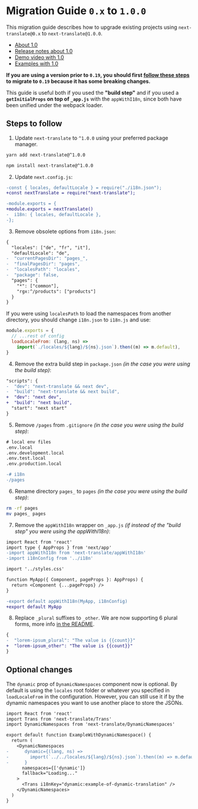 # Migration Guide `0.x` to `1.0.0`

This migration guide describes how to upgrade existing projects using `next-translate@0.x` to `next-translate@1.0.0`.

- [About 1.0](https://dev-blog.vinissimus.com/next-translate-1.0)
- [Release notes about 1.0](https://github.com/vinissimus/next-translate/releases/tag/1.0.0)
- [Demo video with 1.0](https://www.youtube.com/watch?v=QnCIjjYLCfc)
- [Examples with 1.0](https://github.com/vinissimus/next-translate/tree/1.0.0/examples)

**If you are using a version prior to `0.19`, you should first [follow these steps](https://github.com/vinissimus/next-translate/releases/tag/0.19.0) to migrate to `0.19` because it has some breaking changes.**

This guide is useful both if you used the **"build step"** and if you used a **`getInitialProps` on top of `_app.js`** with the `appWithI18n`, since both have been unified under the webpack loader.

## Steps to follow

1. Update `next-translate` to `^1.0.0` using your preferred package manager.

```bash
yarn add next-translate@^1.0.0
```

```bash
npm install next-translate@^1.0.0
```

2. Update `next.config.js`:

```diff
-const { locales, defaultLocale } = require("./i18n.json");
+const nextTranslate = require("next-translate");

-module.exports = {
+module.exports = nextTranslate()
-  i18n: { locales, defaultLocale },
-};
```

3. Remove obsolete options from `i18n.json`:

```diff
{
  "locales": ["de", "fr", "it"],
  "defaultLocale": "de",
-  "currentPagesDir": "pages_",
-  "finalPagesDir": "pages",
-  "localesPath": "locales",
-  "package": false,
  "pages": {
    "*": ["common"],
    "rgx:^/products": ["products"]
  }
}
```

If you were using `localesPath` to load the namespaces from another directory, you should change `i18n.json` to `i18n.js` and use:

```js
module.exports = {
  // ...rest of config
  loadLocaleFrom: (lang, ns) =>
    import(`./locales/${lang}/${ns}.json`).then((m) => m.default),
}
```

4. Remove the extra build step in `package.json` _(in the case you were using the build step)_:

```diff
"scripts": {
-  "dev": "next-translate && next dev",
-  "build": "next-translate && next build",
+  "dev": "next dev",
+  "build": "next build",
  "start": "next start"
}
```

5. Remove `/pages` from `.gitignore` _(in the case you were using the build step)_:

```diff
# local env files
.env.local
.env.development.local
.env.test.local
.env.production.local

-# i18n
-/pages
```

6. Rename directory `pages_` to `pages` _(in the case you were using the build step)_:

```bash
rm -rf pages
mv pages_ pages
```

7. Remove the `appWithI18n` wrapper on `_app.js` _(if instead of the "build step" you were using the appWithI18n)_:

```diff
import React from 'react'
import type { AppProps } from 'next/app'
-import appWithI18n from 'next-translate/appWithI18n'
-import i18nConfig from '../i18n'

import '../styles.css'

function MyApp({ Component, pageProps }: AppProps) {
  return <Component {...pageProps} />
}

-export default appWithI18n(MyApp, i18nConfig)
+export default MyApp
```

8. Replace `_plural` suffixes to `_other`. We are now supporting 6 plural forms, more info [in the README](https://github.com/vinissimus/next-translate/blob/1.0.0/README.md#5-plurals).

```diff
{
-  "lorem-ipsum_plural": "The value is {{count}}"
+  "lorem-ipsum_other": "The value is {{count}}"
}
```

## Optional changes

The `dynamic` prop of `DynamicNamespaces` component now is optional. By default is using the `locales` root folder or whatever you specified in `loadLocaleFrom` in the configuration. However, you can still use it if by the dynamic namespaces you want to use another place to store the JSONs.

```diff
import React from 'react'
import Trans from 'next-translate/Trans'
import DynamicNamespaces from 'next-translate/DynamicNamespaces'

export default function ExampleWithDynamicNamespace() {
  return (
    <DynamicNamespaces
-      dynamic={(lang, ns) =>
-        import(`../../locales/${lang}/${ns}.json`).then((m) => m.default)
-      }
      namespaces={['dynamic']}
      fallback="Loading..."
    >
      <Trans i18nKey="dynamic:example-of-dynamic-translation" />
    </DynamicNamespaces>
  )
}
```
